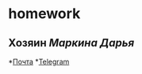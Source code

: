 # homework
## Хозяин _Маркина Дарья_ 
*[Почта](mailto:damarkina@edu.hse.ru)
*[Telegram](https://t.me/DaMarkina)
